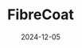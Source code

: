 ---  
layout: startup_page  
title: "FibreCoat"  
id: "fibrecoat.de"  
permalink: "/fibrecoatfibrecoat.de12052024/"  
website: "https://www.fibrecoat.de/"  
funding_round: "Series B"  
funding_amount: "€20M"  
investors: "NewSpace Capital, Goose Capital, Nova Saint-Gobain, 212 NexT, Otto Krahn New Business, Convergent Ventures, TiE"  
about: "FibreCoat is a materials company that coats metals and plastics onto fibers during the spinning process, combining the properties of both for enhanced strength, conductivity, and recyclability. Their materials are designed for demanding applications in sectors like space, defense, and automotive, addressing the need for lightweight, high-performance components. The company's focus is on providing affordable, high-performance materials for various crucial industries."  
markets: "Materials Science, Space, Defense, Automotive"  
hq: "Aachen, North Rhine-Westphalia, Germany"  
founded_year: "2019"  
linkedin: "https://www.linkedin.com/company/fibrecoat-gmbh/"  
twitter: ""  
instagram: ""  
facebook: "https://www.facebook.com/FibreCoat"  
crunchbase: "https://www.crunchbase.com/organization/fibrecoat-gmbh"  
pitchbook: "https://pitchbook.com/profiles/company/460103-77"  

date_display: "05-Dec-2024"  
date: "2024-12-05"

# SEO Optimization  
meta_title: "FibreCoat - Series B Funding (€20M)"  
meta_description: "FibreCoat, FibreCoat is a materials company that coats metals and plastics onto fibers during the spinning process, combining the properties of both for enhanced..."  
meta_keywords: "FibreCoat, Materials Science, Space, Defense, Automotive, Series B funding"  
canonical_url: "https://startup.projectstartups.com/fibrecoatfibrecoat.de12052024/"  
---